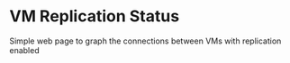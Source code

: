 # VM Replication Status

Simple web page to graph the connections between VMs with replication enabled
